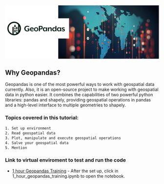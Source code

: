 ![](geo.png)

## Why Geopandas?
Geopandas is one of the most powerful ways to work with geospatial data currently. Also, it is an open-source project to make working with geospatial data in python easier. It combines the capabilities of two powerful python libraries: pandas and shapely, providing geospatial operations in pandas and a high-level interface to multiple geometries to shapely.

### Topics covered in this tutorial: 

    1. Set up environment
    2. Read geospatial data
    3. Plot, manipulate and execute geospatial operations
    4. Salve your geospatial data
    5. Mention 

### Link to virtual enviroment to test and run the code
* [1 hour Geopandas Training](https://mybinder.org/v2/gh/abraaonascimento/1_Hour_Geopandas_Training/HEAD) - After the set up, click in 1_hour_geopandas_training.ipynb to open the notebook.
